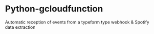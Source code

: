 # Python-gcloudfunction
Automatic reception of events from a typeform type webhook &amp; Spotify data extraction
